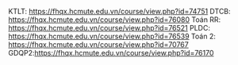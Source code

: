 KTLT: https://fhqx.hcmute.edu.vn/course/view.php?id=74751
DTCB: https://fhqx.hcmute.edu.vn/course/view.php?id=76080
Toán RR: https://fhqx.hcmute.edu.vn/course/view.php?id=76521
PLDC: https://fhqx.hcmute.edu.vn/course/view.php?id=76539
Toán 2: https://fhqx.hcmute.edu.vn/course/view.php?id=70767
GDQP2:https://fhqx.hcmute.edu.vn/course/view.php?id=76170